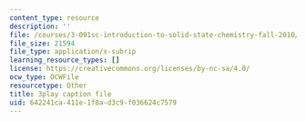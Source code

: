 ```yaml
---
content_type: resource
description: ''
file: /courses/3-091sc-introduction-to-solid-state-chemistry-fall-2010/642241ca411e1f8ad3c9f036624c7579_vJChxpbx_Oo.srt
file_size: 21594
file_type: application/x-subrip
learning_resource_types: []
license: https://creativecommons.org/licenses/by-nc-sa/4.0/
ocw_type: OCWFile
resourcetype: Other
title: 3play caption file
uid: 642241ca-411e-1f8a-d3c9-f036624c7579
---
```

